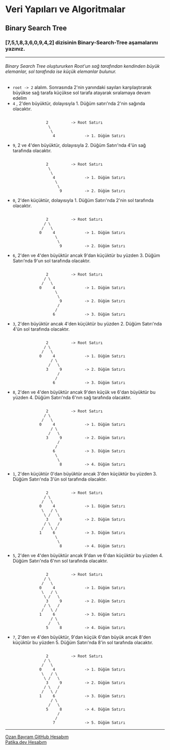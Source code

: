 # Veri Yapıları ve Algoritmalar
## Binary Search Tree
### [7,5,1,8,3,6,0,9,4,2] dizisinin Binary-Search-Tree aşamalarını yazınız.
***
###### Binary Search Tree oluştururken Root'un sağ tarafından kendinden büyük elemanlar, sol tarafında ise küçük elemanlar bulunur.
- ``` root -> 2 ``` alalım. Sonrasında 2'nin yanındaki sayıları karşılaştırarak büyükse sağ tarafa küçükse sol tarafa atayarak sıralamaya devam edelim
- ``` 4 ``` , 2'den büyüktür, dolayısıyla 1. Düğüm satırı'nda 2'nin sağında olacaktır.

```

                  2          -> Root Satırı
                   \
                    \
                     4             -> 1. Düğüm Satırı

```
                       
- ```9```, 2 ve 4'den büyüktür, dolayısıyla 2. Düğüm Satırı'nda 4'ün sağ tarafında olacaktır. 

```

                  2          -> Root Satırı
                   \
                    \
                     4             -> 1. Düğüm Satırı
                      \
                       \
                        9          -> 2. Düğüm Satırı
```
- ```0```, 2'den küçüktür, dolayısıyla 1. Düğüm Satırı'nda 2'nin sol tarafında olacaktır. 
```

                  2          -> Root Satırı
                 / \
                /   \
               0     4             -> 1. Düğüm Satırı
                      \
                       \
                        9          -> 2. Düğüm Satırı
```
- ```6```, 2'den ve 4'den büyüktür ancak 9'dan küçüktür bu yüzden 3. Düğüm Satırı'nda 9'un sol tarafında olacaktır. 
```

                  2          -> Root Satırı
                 / \
                /   \
               0     4             -> 1. Düğüm Satırı
                      \
                       \
                        9          -> 2. Düğüm Satırı
                       /
                      /
                     6             -> 3. Düğüm Satırı 
```
- ```3```, 2'den büyüktür ancak 4'den küçüktür bu yüzden 2. Düğüm Satırı'nda 4'ün sol tarafında olacaktır. 
```

                  2          -> Root Satırı
                 / \
                /   \
               0     4             -> 1. Düğüm Satırı
                    / \
                   /   \
                  3     9          -> 2. Düğüm Satırı
                       /
                      /
                     6             -> 3. Düğüm Satırı 
```
- ```8```, 2'den ve 4'den büyüktür ancak 9'den küçük ve 6'dan büyüktür bu yüzden 4. Düğüm Satırı'nda 6'nın sağ tarafında olacaktır. 
```

                  2          -> Root Satırı
                 / \
                /   \
               0     4             -> 1. Düğüm Satırı
                    / \
                   /   \
                  3     9          -> 2. Düğüm Satırı
                       /
                      /
                     6             -> 3. Düğüm Satırı 
                      \
                       \
                        8          -> 4. Düğüm Satırı 
```
- ```1```, 2'den küçüktür 0'dan büyüktür ancak 3'den küçüktür bu yüzden 3. Düğüm Satırı'nda 3'ün sol tarafında olacaktır. 
```

                  2          -> Root Satırı
                 / \
                /   \
               0     4             -> 1. Düğüm Satırı
                \   / \
                 \ /   \
                  3     9          -> 2. Düğüm Satırı
                 / \   /
                /   \ /
               1     6             -> 3. Düğüm Satırı 
                      \
                       \
                        8          -> 4. Düğüm Satırı 
```
- ```5```, 2'den ve 4'den büyüktür ancak 9'dan ve 6'dan küçüktür bu yüzden 4. Düğüm Satırı'nda 6'nın sol tarafında olacaktır. 
```

                  2          -> Root Satırı
                 / \
                /   \
               0     4             -> 1. Düğüm Satırı
                \   / \
                 \ /   \
                  3     9          -> 2. Düğüm Satırı
                 / \   /
                /   \ /
               1     6             -> 3. Düğüm Satırı 
                    / \
                   /   \
                  5     8          -> 4. Düğüm Satırı 
```
- ```7```, 2'den ve 4'den büyüktür, 9'dan küçük 6'dan büyük ancak 8'den küçüktür bu yüzden 5. Düğüm Satırı'nda 8'in sol tarafında olacaktır. 
```

                  2          -> Root Satırı
                 / \
                /   \
               0     4             -> 1. Düğüm Satırı
                \   / \
                 \ /   \
                  3     9          -> 2. Düğüm Satırı
                 / \   /
                /   \ /
               1     6             -> 3. Düğüm Satırı 
                    / \
                   /   \
                  5     8          -> 4. Düğüm Satırı 
                       / 
                      / 
                     7             -> 5. Düğüm Satırı 
```
* * *
[Ozan Bayram GitHub Hesabım](https://github.com/ozanbayramm)  
[Patika.dev Hesabım](https://app.patika.dev/ozanbyrm)